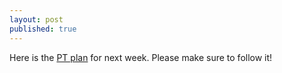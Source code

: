 ```yaml
---
layout: post
published: true
---
```

Here is the [PT plan](https://docs.google.com/document/d/1dlKtAq399p3XqEen--TxPkeTDsJFg_ir86tMohzmo8A/edit?usp=sharing) for next week. Please make sure to follow it!
